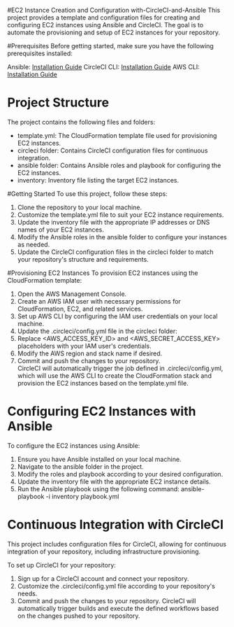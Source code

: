 #EC2 Instance Creation and Configuration with-CircleCI-and-Ansible
This project provides a template and configuration files for creating and configuring EC2 instances using Ansible and CircleCI. The goal is to automate the provisioning and setup of EC2 instances for your repository.

#Prerequisites
Before getting started, make sure you have the following prerequisites installed:

Ansible: [Installation Guide](https://docs.ansible.com/ansible/latest/installation_guide/index.html)
CircleCI CLI: [Installation Guide](https://circleci.com/docs/local-cli/#installation)
AWS CLI: [Installation Guide](https://aws.amazon.com/cli/)
# Project Structure
The project contains the following files and folders:

- template.yml: The CloudFormation template file used for provisioning EC2 instances.
- circleci folder: Contains CircleCI configuration files for continuous integration.
- ansible folder: Contains Ansible roles and playbook for configuring the EC2 instances.
- inventory: Inventory file listing the target EC2 instances.

#Getting Started
To use this project, follow these steps:

1. Clone the repository to your local machine.
2.  Customize the template.yml file to suit your EC2 instance requirements.
3.  Update the inventory file with the appropriate IP addresses or DNS names of your EC2 instances.
4. Modify the Ansible roles in the ansible folder to configure your instances as needed.
5. Update the CircleCI configuration files in the circleci folder to match your repository's structure and requirements.

#Provisioning EC2 Instances
To provision EC2 instances using the CloudFormation template:

1. Open the AWS Management Console.
2. Create an AWS IAM user with necessary permissions for CloudFormation, EC2, and related services.
3. Set up AWS CLI by configuring the IAM user credentials on your local machine.
4. Update the .circleci/config.yml file in the circleci folder:
5. Replace <AWS_ACCESS_KEY_ID> and <AWS_SECRET_ACCESS_KEY> placeholders with your IAM user's credentials.
6. Modify the AWS region and stack name if desired.
7. Commit and push the changes to your repository.<br>
CircleCI will automatically trigger the job defined in .circleci/config.yml, which will use the AWS CLI to create the CloudFormation stack and provision the EC2 instances based on the template.yml file.

# Configuring EC2 Instances with Ansible
To configure the EC2 instances using Ansible:

1. Ensure you have Ansible installed on your local machine.
2. Navigate to the ansible folder in the project.
3. Modify the roles and playbook according to your desired configuration.
4. Update the inventory file with the appropriate EC2 instance details.
5. Run the Ansible playbook using the following command:
ansible-playbook -i inventory playbook.yml

# Continuous Integration with CircleCI
This project includes configuration files for CircleCI, allowing for continuous integration of your repository, including infrastructure provisioning.

To set up CircleCI for your repository:

1. Sign up for a CircleCI account and connect your repository.
2. Customize the .circleci/config.yml file according to your repository's needs.
3. Commit and push the changes to your repository.
CircleCI will automatically trigger builds and execute the defined workflows based on the changes pushed to your repository.
